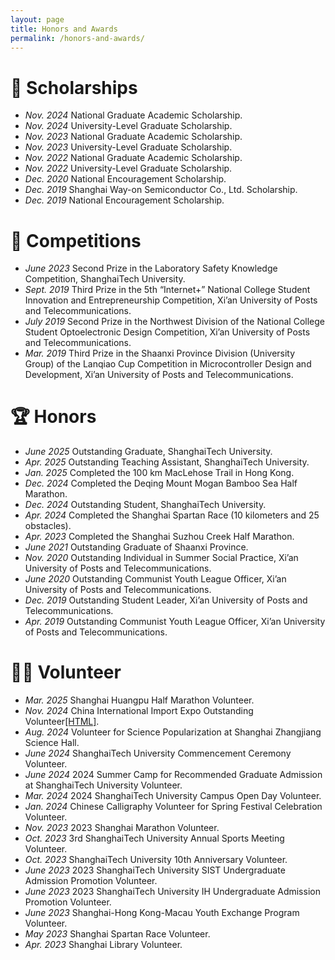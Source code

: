 ```yaml
---
layout: page
title: Honors and Awards
permalink: /honors-and-awards/
---
```


# 🏅 Scholarships
- *Nov. 2024* National Graduate Academic Scholarship.
- *Nov. 2024* University-Level Graduate Scholarship.
- *Nov. 2023* National Graduate Academic Scholarship.
- *Nov. 2023* University-Level Graduate Scholarship.
- *Nov. 2022* National Graduate Academic Scholarship.
- *Nov. 2022* University-Level Graduate Scholarship.
- *Dec. 2020* National Encouragement Scholarship.
- *Dec. 2019* Shanghai Way-on Semiconductor Co., Ltd. Scholarship.
- *Dec. 2019* National Encouragement Scholarship.


# 🥇 Competitions
- *June 2023* Second Prize in the Laboratory Safety Knowledge Competition, ShanghaiTech University.
- *Sept. 2019* Third Prize in the 5th “Internet+” National College Student Innovation and Entrepreneurship Competition, Xi’an University of Posts and Telecommunications.
- *July 2019* Second Prize in the Northwest Division of the National College Student Optoelectronic Design Competition, Xi’an University of Posts and Telecommunications.
- *Mar. 2019* Third Prize in the Shaanxi Province Division (University Group) of the Lanqiao Cup Competition in Microcontroller Design and Development, Xi’an University of Posts and Telecommunications.


# 🏆 Honors
- *June 2025* Outstanding Graduate, ShanghaiTech University.
- *Apr. 2025* Outstanding Teaching Assistant, ShanghaiTech University.
- *Jan. 2025* Completed the 100 km MacLehose Trail in Hong Kong.
- *Dec. 2024* Completed the Deqing Mount Mogan Bamboo Sea Half Marathon.
- *Dec. 2024* Outstanding Student, ShanghaiTech University.
- *Apr. 2024* Completed the Shanghai Spartan Race (10 kilometers and 25 obstacles).
- *Apr. 2023* Completed the Shanghai Suzhou Creek Half Marathon.
- *June 2021* Outstanding Graduate of Shaanxi Province.
- *Nov. 2020* Outstanding Individual in Summer Social Practice, Xi’an University of Posts and Telecommunications.
- *June 2020* Outstanding Communist Youth League Officer, Xi’an University of Posts and Telecommunications.
- *Dec. 2019* Outstanding Student Leader, Xi’an University of Posts and Telecommunications.
- *Apr. 2019* Outstanding Communist Youth League Officer, Xi’an University of Posts and Telecommunications.


# 🦸‍♂️ Volunteer
- *Mar. 2025* Shanghai Huangpu Half Marathon Volunteer.
- *Nov. 2024* China International Import Expo Outstanding Volunteer<a href="https://mp.weixin.qq.com/s/5ruP4OfqzpBiamf2sTP2Hg" target="_blank" rel="noopener noreferrer" style="color: inherit;">[HTML]</a>.
- *Aug. 2024* Volunteer for Science Popularization at Shanghai Zhangjiang Science Hall.
- *June 2024* ShanghaiTech University Commencement Ceremony Volunteer.
- *June 2024* 2024 Summer Camp for Recommended Graduate Admission at ShanghaiTech University Volunteer.
- *Mar. 2024* 2024 ShanghaiTech University Campus Open Day Volunteer.
- *Jan. 2024* Chinese Calligraphy Volunteer for Spring Festival Celebration Volunteer.
- *Nov. 2023* 2023 Shanghai Marathon Volunteer.
- *Oct. 2023* 3rd ShanghaiTech University Annual Sports Meeting Volunteer.
- *Oct. 2023* ShanghaiTech University 10th Anniversary Volunteer.
- *June 2023* 2023 ShanghaiTech University SIST Undergraduate Admission Promotion Volunteer.
- *June 2023* 2023 ShanghaiTech University IH Undergraduate Admission Promotion Volunteer.
- *June 2023* Shanghai-Hong Kong-Macau Youth Exchange Program Volunteer.
- *May 2023* Shanghai Spartan Race Volunteer.
- *Apr. 2023* Shanghai Library Volunteer.









